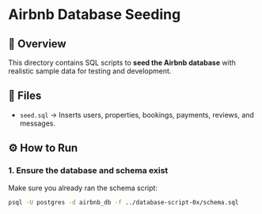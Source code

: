 # Airbnb Database Seeding

## 📌 Overview
This directory contains SQL scripts to **seed the Airbnb database** with realistic sample data for testing and development.

## 📂 Files
- `seed.sql` → Inserts users, properties, bookings, payments, reviews, and messages.

## ⚙️ How to Run

### 1. Ensure the database and schema exist
Make sure you already ran the schema script:

```bash
psql -U postgres -d airbnb_db -f ../database-script-0x/schema.sql
